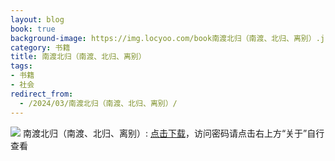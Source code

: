 ```yaml
---
layout: blog
book: true
background-image: https://img.locyoo.com/book南渡北归（南渡、北归、离别）.jpg
category: 书籍
title: 南渡北归（南渡、北归、离别）
tags:
- 书籍
- 社会
redirect_from:
  - /2024/03/南渡北归（南渡、北归、离别）/
---
```

![](https://img.locyoo.com/book南渡北归（南渡、北归、离别）.jpg)
南渡北归（南渡、北归、离别）: <a name = "ref1" href="https://url18.ctfile.com/f/50983618-1345419130-86b436?p=3619">点击下载</a>，访问密码请点击右上方“关于”自行查看